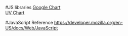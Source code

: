 #JS libraries
[Google Chart](https://developers.google.com/chart/interactive/docs/gallery/barchart)<br>
[UV Chart](http://imaginea.github.io/uvCharts/index.html#features)

#JavaScript Reference
https://developer.mozilla.org/en-US/docs/Web/JavaScript
